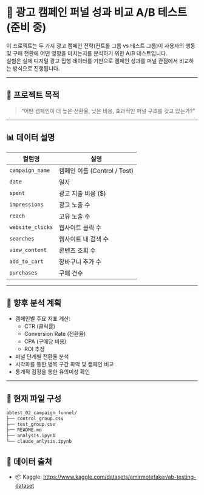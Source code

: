 # 📣 광고 캠페인 퍼널 성과 비교 A/B 테스트 (준비 중)

이 프로젝트는 두 가지 광고 캠페인 전략(컨트롤 그룹 vs 테스트 그룹)이 사용자의 행동 및 구매 전환에 어떤 영향을 미치는지를 분석하기 위한 A/B 테스트입니다.  
실험은 실제 디지털 광고 집행 데이터를 기반으로 캠페인 성과를 퍼널 관점에서 비교하는 방식으로 진행됩니다.

---

## 📌 프로젝트 목적

> “어떤 캠페인이 더 높은 전환율, 낮은 비용, 효과적인 퍼널 구조를 갖고 있는가?”

---

## 📊 데이터 설명

| 컬럼명           | 설명                         |
| ---------------- | ---------------------------- |
| `campaign_name`  | 캠페인 이름 (Control / Test) |
| `date`           | 일자                         |
| `spent`          | 광고 지출 비용 ($)           |
| `impressions`    | 광고 노출 수                 |
| `reach`          | 고유 노출 수                 |
| `website_clicks` | 웹사이트 클릭 수             |
| `searches`       | 웹사이트 내 검색 수          |
| `view_content`   | 콘텐츠 조회 수               |
| `add_to_cart`    | 장바구니 추가 수             |
| `purchases`      | 구매 건수                    |

---

## 🧪 향후 분석 계획

- 캠페인별 주요 지표 계산:
  - CTR (클릭률)
  - Conversion Rate (전환율)
  - CPA (구매당 비용)
  - ROI 추정
- 퍼널 단계별 전환율 분석
- 시각화를 통한 병목 구간 파악 및 캠페인 비교
- 통계적 검정을 통한 유의미성 확인

---

## 📂 현재 파일 구성

```bash
abtest_02_campaign_funnel/
├── control_group.csv
├── test_group.csv
├── README.md
├── analysis.ipynb 
└── claude_anlysis.ipynb
```

## 📌 데이터 출처

- 📦 Kaggle: https://www.kaggle.com/datasets/amirmotefaker/ab-testing-dataset

